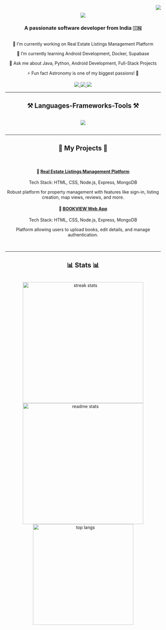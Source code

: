 <img align="right" src="https://visitor-badge.laobi.icu/badge?page_id=anirbansantra748.anirbansantra748" /> <h1 align="center"> <img src="https://readme-typing-svg.herokuapp.com/?font=Righteous&size=35&center=true&vCenter=true&width=500&height=70&duration=4000&lines=Hello+World!+👋;+I'm+Anirban+Santra!;" /> </h1> <h3 align="center">A passionate software developer from India 🇮🇳</h3> <br/> <div align="center">
🔭 I’m currently working on Real Estate Listings Management Platform

🌱 I’m currently learning Android Development, Docker, Supabase

💬 Ask me about Java, Python, Android Development, Full-Stack Projects

⚡ Fun fact Astronomy is one of my biggest passions! 🌌

</div> <div align="center"> <a href="mailto:anirbansantra748@gmail.com"> <img src="https://img.shields.io/badge/Gmail-333333?style=for-the-badge&logo=gmail&logoColor=red" /> </a> <a href="https://linkedin.com/in/anirban-santra" target="_blank"> <img src="https://img.shields.io/badge/LinkedIn-0077B5?style=for-the-badge&logo=linkedin&logoColor=white" target="_blank" /> </a> <a href="https://github.com/anirbansantra748" target="_blank"> <img src="https://img.shields.io/badge/GitHub-333333?style=for-the-badge&logo=github&logoColor=white" target="_blank" /> </a> </div> <hr/> <h2 align="center">⚒️ Languages-Frameworks-Tools ⚒️</h2> <br/> <div align="center"> <img src="https://skillicons.dev/icons?i=java,python,c,html,css,javascript,mongodb,react,nodejs,express,bootstrap,git,github,androidstudio,mysql,vscode,p5js,xml,sql" /><br> </div> <br/> <hr/> <div align="center"> <h2>🚀 My Projects 🚀</h2> <br> <h4>🔹 <a href="https://github.com/anirbansantra748/real-estate-management">Real Estate Listings Management Platform</a></h4> <p>Tech Stack: HTML, CSS, Node.js, Express, MongoDB</p> <p>Robust platform for property management with features like sign-in, listing creation, map views, reviews, and more.</p> <h4>🔹 <a href="https://github.com/anirbansantra748/bookview-webapp">BOOKVIEW Web App</a></h4> <p>Tech Stack: HTML, CSS, Node.js, Express, MongoDB</p> <p>Platform allowing users to upload books, edit details, and manage authentication.</p> </div> <br/> <hr/> <div align="center"> <h2>📊 Stats 📊</h2> <br> <img width=390 src="https://github-readme-streak-stats-salesp07.vercel.app/?user=anirbansantra748&count_private=true&theme=react&border_radius=10" alt="streak stats"/> <img width=390 src="https://github-readme-stats-salesp07.vercel.app/api?username=anirbansantra748&count_private=true&show_icons=true&theme=react&rank_icon=github&border_radius=10" alt="readme stats" /> <br/> <img width=325 align="center" src="https://github-readme-stats-salesp07.vercel.app/api/top-langs/?username=anirbansantra748&hide=HTML&langs_count=8&layout=compact&theme=react&border_radius=10&size_weight=0.5&count_weight=0.5&exclude_repo=github-readme-stats" alt="top langs" /> </div>
<br/><br/>
